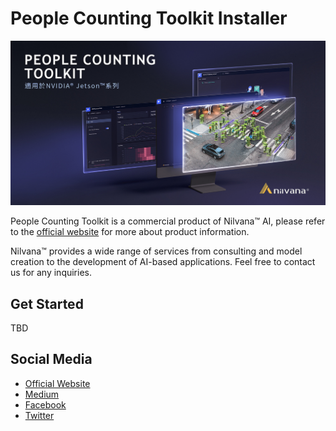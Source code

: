 # People Counting Toolkit Installer

![](assets/edm.jpg)

People Counting Toolkit is a commercial product of Nilvana™ AI, please refer to the [official website](https://nilvana.tw/products/people-counting-toolkit) for more about product information.

Nilvana™ provides a wide range of services from consulting and model creation to the development of AI-based applications. Feel free to contact us for any inquiries.

## Get Started

TBD

## Social Media

- [Official Website](https://nilvana.ai)
- [Medium](https://medium.com/hello-nilvana)
- [Facebook](https://www.facebook.com/nilvanaAI/)
- [Twitter](https://twitter.com/nilvana_ai)